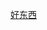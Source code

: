 <a href="https://github.com/huixiao666/s/wiki/v2ray%E9%93%BE%E6%8E%A5%E8%AE%A2%E9%98%85)">好东西</a><br>
